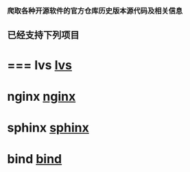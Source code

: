 ### 爬取各种开源软件的官方仓库历史版本源代码及相关信息
## 已经支持下列项目
===
lvs
[lvs](http://www.linuxvirtualserver.org/software/ipvs.html "lvs")
===
nginx
[nginx](http://nginx.org/download/ "nginx")
===
sphinx
[sphinx](http://sphinxsearch.com/downloads/archive/ "sphinx")
===
bind
[bind](https://ftp.isc.org/isc/ "bind")
===

